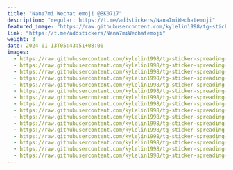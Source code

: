 ```yaml
---
title: "Nana7mi Wechat emoji @BK0717"
description: "regular: https://t.me/addstickers/Nana7miWechatemoji"
featured_image: "https://raw.githubusercontent.com/kylelin1998/tg-sticker-spreading-worldwide-images/main/img/9e7caaa3-5d6e-4014-9229-42bf39050c31.jpg"
link: "https://t.me/addstickers/Nana7miWechatemoji"
weight: 3
date: 2024-01-13T05:43:51+08:00
images:
  - https://raw.githubusercontent.com/kylelin1998/tg-sticker-spreading-worldwide-images/main/img/9e7caaa3-5d6e-4014-9229-42bf39050c31.jpg
  - https://raw.githubusercontent.com/kylelin1998/tg-sticker-spreading-worldwide-images/main/img/c0ca8864-c764-423f-a7e2-2848b78cdf30.jpg
  - https://raw.githubusercontent.com/kylelin1998/tg-sticker-spreading-worldwide-images/main/img/8a2c45e6-be81-4a80-9ff1-2c665bc8a4f5.jpg
  - https://raw.githubusercontent.com/kylelin1998/tg-sticker-spreading-worldwide-images/main/img/ee159fa4-4c0b-4f17-94ce-b75bb5c78366.jpg
  - https://raw.githubusercontent.com/kylelin1998/tg-sticker-spreading-worldwide-images/main/img/3ad4a4d4-5ad9-4b19-90a8-5fe2d3174ff7.jpg
  - https://raw.githubusercontent.com/kylelin1998/tg-sticker-spreading-worldwide-images/main/img/4a6296f6-a81e-40cc-9e1a-18405c55da12.jpg
  - https://raw.githubusercontent.com/kylelin1998/tg-sticker-spreading-worldwide-images/main/img/44f8c31a-f99f-4ffc-8d1e-88add7bf5277.jpg
  - https://raw.githubusercontent.com/kylelin1998/tg-sticker-spreading-worldwide-images/main/img/92a272ad-4bb7-4f2b-b52b-3cf3c7a5958f.jpg
  - https://raw.githubusercontent.com/kylelin1998/tg-sticker-spreading-worldwide-images/main/img/035d3474-0560-4cc6-a2e5-9583a12b2a57.jpg
  - https://raw.githubusercontent.com/kylelin1998/tg-sticker-spreading-worldwide-images/main/img/d89b3324-7d12-4663-b83b-96e80d5fc333.jpg
  - https://raw.githubusercontent.com/kylelin1998/tg-sticker-spreading-worldwide-images/main/img/af5d7eb4-bbba-4e18-bc0c-deb205c57ce2.jpg
  - https://raw.githubusercontent.com/kylelin1998/tg-sticker-spreading-worldwide-images/main/img/cc22e34c-be18-4aff-9a8e-845a2853c3fc.jpg
  - https://raw.githubusercontent.com/kylelin1998/tg-sticker-spreading-worldwide-images/main/img/576b4090-7e77-4a24-96d3-8a3ef95d7031.jpg
  - https://raw.githubusercontent.com/kylelin1998/tg-sticker-spreading-worldwide-images/main/img/4899b74e-0bff-496d-a3c8-01565e20e26f.jpg
  - https://raw.githubusercontent.com/kylelin1998/tg-sticker-spreading-worldwide-images/main/img/b404982f-7958-4084-b2f0-f7f20cf33401.jpg
  - https://raw.githubusercontent.com/kylelin1998/tg-sticker-spreading-worldwide-images/main/img/f3f6292c-803a-4ecf-b594-5f8fc06489ef.jpg
---
```

